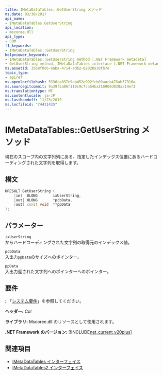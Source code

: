 ```yaml
---
title: IMetaDataTables::GetUserString メソッド
ms.date: 03/30/2017
api_name:
- IMetaDataTables.GetUserString
api_location:
- mscoree.dll
api_type:
- COM
f1_keywords:
- IMetaDataTables::GetUserString
helpviewer_keywords:
- IMetaDataTables::GetUserString method [.NET Framework metadata]
- GetUserString method, IMetaDataTables interface [.NET Framework metadata]
ms.assetid: 35b8f0d6-9aba-4714-adb2-62020a38fb7e
topic_type:
- apiref
ms.openlocfilehash: 5936ca837c9ab452e992fcb09aacb476ab37316a
ms.sourcegitcommit: 9a39f2a06f110c9c7ca54ba216900d038aa14ef3
ms.translationtype: MT
ms.contentlocale: ja-JP
ms.lasthandoff: 11/23/2019
ms.locfileid: "74431435"
---
```

# <a name="imetadatatablesgetuserstring-method"></a>IMetaDataTables::GetUserString メソッド

現在のスコープ内の文字列列にある、指定したインデックス位置にあるハードコーディングされた文字列を取得します。

## <a name="syntax"></a>構文

```cpp
HRESULT GetUserString (
    [in]  ULONG       ixUserString,
    [out] ULONG       *pcbData,
    [out] const void  **ppData
);
```

## <a name="parameters"></a>パラメーター

`ixUserString`\
からハードコーディングされた文字列の取得元のインデックス値。

`pcbData`\
入出力`ppData`のサイズへのポインター。

`ppData`\
入出力返された文字列へのポインターへのポインター。

## <a name="requirements"></a>要件

**:** 「[システム要件](../../../../docs/framework/get-started/system-requirements.md)」を参照してください。

**ヘッダー:** Cor

**ライブラリ:** Mscoree.dll のリソースとして使用されます。

**.NET Framework のバージョン:** [!INCLUDE[net_current_v20plus](../../../../includes/net-current-v20plus-md.md)]

## <a name="see-also"></a>関連項目

- [IMetaDataTables インターフェイス](imetadatatables-interface.md)
- [IMetaDataTables2 インターフェイス](imetadatatables2-interface.md)
